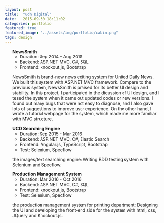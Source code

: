 ```yaml
---
layout: post
title:  "udn Digital"
date:   2015-09-30 18:11:02
categories: portfolio
featured: true
featured_image: "../assets/img/portfolio/cabin.png"
tags: design
---
```


<ul class="task-list">
  <li id="NewsSmith">
    <strong>NewsSmith</strong></br>
    <ul>
      <li>Duration: Sep 2014 - Aug 2015</li>
      <li>Backend: ASP.NET MVC, C#, SQL</li>
      <li>Frontend: knockout.js, Bootstrap</li>
    </ul>
    <p>
      NewsSmith is brand-new news editing system for United Daily News. We built this system with 
      ASP.NET MVC framework. 
      Compare to the previous system, NewsSmith is praised for its better UI design and stability. 
      In this project, I participated in the dicussion of UI design, and I tesed the system when it came out updated codes or new versions. 
      I found out many bugs that were not easy to diagnose, and I also gave lots of suggestions to improve user experience. On the other hand, I wrote a tutorial webpage for the system, which made me more familiar with MVC structure.
    </p>
  </li>
  <li id="UCD">
    <strong>UCD Searching Engine</strong></br>
    <ul>
      <li>Duration: Sep 2015 - Mar 2016</li>
      <li>Backend: ASP.NET MVC, C#, Elastic Search</li>
      <li>Frontend: Angular.js, TypeScript, Bootstrap</li>
      <li>Test: Selenium, Specflow</li>
    </ul>
    <p>
      the images/text searching engine: Writing BDD testing system with Selenium and Specflow.
    </p>
  </li>
  <li id="PMG">
    <strong>Production Management System</strong></br>
    <ul>
      <li>Duration: Mar 2016 - Oct 2016</li>
      <li>Backend: ASP.NET MVC, C#, SQL</li>
      <li>Frontend: knockout.js, Bootstrap</li>
      <li>Test: Selenium, Specflow</li>
    </ul>
    <p>
      the production management system for printing department: Designing the UI and developing 
      the front-end side for the system with html, css, JQuery and Knockout.js.
    </p>
  </li>
</ul>
